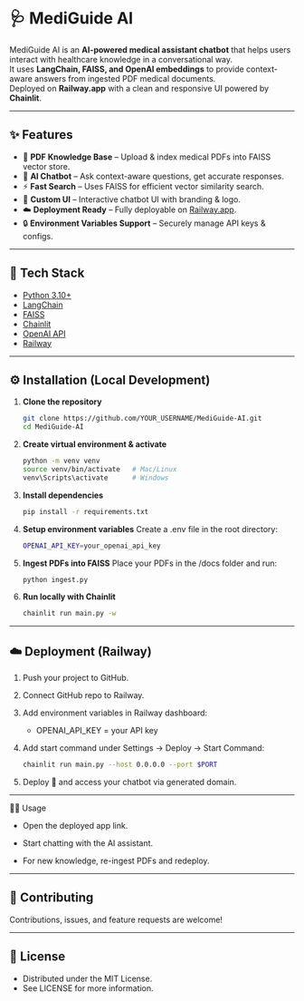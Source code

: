 # 🩺 MediGuide AI

MediGuide AI is an **AI-powered medical assistant chatbot** that helps users interact with healthcare knowledge in a conversational way.  
It uses **LangChain, FAISS, and OpenAI embeddings** to provide context-aware answers from ingested PDF medical documents.  
Deployed on **Railway.app** with a clean and responsive UI powered by **Chainlit**.

---

## ✨ Features

- 📂 **PDF Knowledge Base** – Upload & index medical PDFs into FAISS vector store.  
- 🤖 **AI Chatbot** – Ask context-aware questions, get accurate responses.  
- ⚡ **Fast Search** – Uses FAISS for efficient vector similarity search.  
- 🎨 **Custom UI** – Interactive chatbot UI with branding & logo.  
- ☁️ **Deployment Ready** – Fully deployable on [Railway.app](https://railway.app).  
- 🔒 **Environment Variables Support** – Securely manage API keys & configs.  

---

## 🚀 Tech Stack

- [Python 3.10+](https://www.python.org/)  
- [LangChain](https://www.langchain.com/)  
- [FAISS](https://github.com/facebookresearch/faiss)  
- [Chainlit](https://docs.chainlit.io/)  
- [OpenAI API](https://platform.openai.com/)  
- [Railway](https://railway.app/)  

---

## ⚙️ Installation (Local Development)

1. **Clone the repository**
   ```bash
   git clone https://github.com/YOUR_USERNAME/MediGuide-AI.git
   cd MediGuide-AI

2. **Create virtual environment & activate**
    ```bash
    python -m venv venv
    source venv/bin/activate   # Mac/Linux
    venv\Scripts\activate      # Windows


3. **Install dependencies**
    ```bash
    pip install -r requirements.txt


4. **Setup environment variables**
Create a .env file in the root directory:
    ```bash
    OPENAI_API_KEY=your_openai_api_key

5. **Ingest PDFs into FAISS**
Place your PDFs in the /docs folder and run:
    ```bash
    python ingest.py

6. **Run locally with Chainlit**
    ```bash
    chainlit run main.py -w

---

## ☁️ Deployment (Railway)

1. Push your project to GitHub.

2. Connect GitHub repo to Railway.

3. Add environment variables in Railway dashboard:
    - OPENAI_API_KEY = your API key

4. Add start command under Settings → Deploy → Start Command:
    ```bash
    chainlit run main.py --host 0.0.0.0 --port $PORT

5. Deploy 🎉 and access your chatbot via generated domain.

---

🧑‍💻 Usage

- Open the deployed app link.

- Start chatting with the AI assistant.

- For new knowledge, re-ingest PDFs and redeploy.

---

## 🤝 Contributing

Contributions, issues, and feature requests are welcome!

---

## 📜 License

- Distributed under the MIT License.
- See LICENSE for more information.